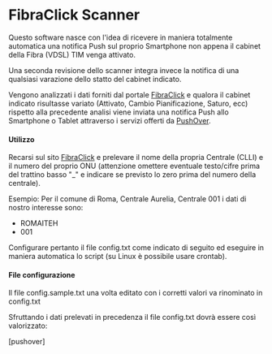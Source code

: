 # FibraClick Scanner


Questo software nasce con l'idea di ricevere in maniera totalmente automatica una notifica Push sul proprio Smartphone non appena il cabinet della Fibra (VDSL) TIM venga attivato.

Una seconda revisione dello scanner integra invece la notifica di una qualsiasi varazione dello statto del cabinet indicato.

Vengono analizzati i dati forniti dal portale [FibraClick](https://fibra.click/) e qualora il cabinet indicato risultasse variato (Attivato, Cambio Pianificazione, Saturo, ecc) rispetto alla precedente analisi viene inviata una notifica Push allo Smartphone o Tablet attraverso i servizi offerti da [PushOver](https://pushover.net/).


#### Utilizzo

Recarsi sul sito [FibraClick](https://fibra.click/) e prelevare il nome della propria Centrale (CLLI) e il numero del proprio ONU (attenzione omettere eventuale testo/cifre prima del trattino basso "_" e indicare se previsto lo zero prima del numero della centrale).

Esempio: Per il comune di Roma, Centrale Aurelia, Centrale 001 i dati di nostro interesse sono:
 * ROMAITEH
 * 001

Configurare pertanto il file config.txt come indicato di seguito ed eseguire in maniera automatica lo script (su Linux è possibile usare crontab).
 
#### File configurazione

Il file config.sample.txt una volta editato con i corretti valori va rinominato in config.txt

Sfruttando i dati prelevati in precedenza il file config.txt dovrà essere così valorizzato:

[pushover]

api_token = Visitare [PushOver](https://pushover.net/) per ottenere la propria chiave.

user_key = Visitare [PushOver](https://pushover.net/) per ottenere la propria chiave.

[fibraclick]

sede_clli = ROMAITEH

onu_id = 001

status = 

#### Librerie Python 

Per una corretta esecuzione del codice è necessario installare le seguenti librerie (tra parentesi il comando da eseguire per l'installazione):

* python-pushover (pip install python-pushover --upgrade)
* configparser (pip install configparser --upgrade)

#### Screenshot Notifica

![Screenshot Notifica Notifica](https://www.andreadraghetti.it/wp-content/uploads/2017/01/IMG_1407-640x430.png)

#### License

Copyright (c) 2017 Andrea Draghetti | [Twitter](https://twitter.com/andreaghetti) | [Blog](https://www.andreadraghetti.it)  
Released under the GPL 3 license.